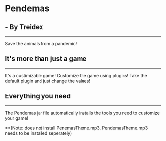 # Pendemas
## - By Treidex
-------------- 
Save the animals from a pandemic!
## It's more than just a game
-------------
It's a custimizable game! Customize the game using plugins! Take the default plugin and just change the values!
## Everything you need
-------------
The Pendemas jar file automatically installs the tools you need to customize your game!

**(Note: does not install PenemasTheme.mp3. PendemasTheme.mp3 needs to be installed seperately)
